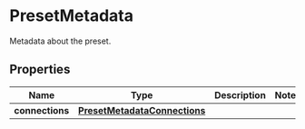 

# PresetMetadata

Metadata about the preset.

## Properties

| Name | Type | Description | Notes |
|------------ | ------------- | ------------- | -------------|
|**connections** | [**PresetMetadataConnections**](PresetMetadataConnections.md) |  |  |




